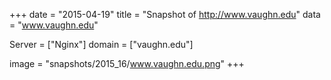 
+++
date = "2015-04-19"
title = "Snapshot of http://www.vaughn.edu"
data = "www.vaughn.edu"

Server = ["Nginx"]
domain = ["vaughn.edu"]

  image = "snapshots/2015_16/www.vaughn.edu.png"
+++
#
